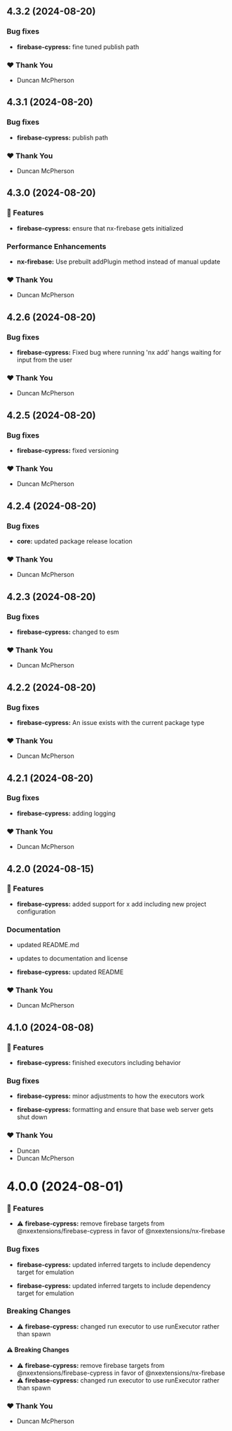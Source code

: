 ## 4.3.2 (2024-08-20)


### Bug fixes

- **firebase-cypress:** fine tuned publish path


### ❤️  Thank You

- Duncan McPherson

## 4.3.1 (2024-08-20)


### Bug fixes

- **firebase-cypress:** publish path


### ❤️  Thank You

- Duncan McPherson

## 4.3.0 (2024-08-20)


### 🚀 Features

- **firebase-cypress:** ensure that nx-firebase gets initialized


### Performance Enhancements

- **nx-firebase:** Use prebuilt addPlugin method instead of manual update


### ❤️  Thank You

- Duncan McPherson

## 4.2.6 (2024-08-20)


### Bug fixes

- **firebase-cypress:** Fixed bug where running 'nx add' hangs waiting for input from the user


### ❤️  Thank You

- Duncan McPherson

## 4.2.5 (2024-08-20)


### Bug fixes

- **firebase-cypress:** fixed versioning


### ❤️  Thank You

- Duncan McPherson

## 4.2.4 (2024-08-20)


### Bug fixes

- **core:** updated package release location


### ❤️  Thank You

- Duncan McPherson

## 4.2.3 (2024-08-20)


### Bug fixes

- **firebase-cypress:** changed to esm


### ❤️  Thank You

- Duncan McPherson

## 4.2.2 (2024-08-20)


### Bug fixes

- **firebase-cypress:** An issue exists with the current package type


### ❤️  Thank You

- Duncan McPherson

## 4.2.1 (2024-08-20)


### Bug fixes

- **firebase-cypress:** adding logging


### ❤️  Thank You

- Duncan McPherson

## 4.2.0 (2024-08-15)


### 🚀 Features

- **firebase-cypress:** added support for x add including new project configuration


### Documentation

- updated README.md

- updates to documentation and license

- **firebase-cypress:** updated README


### ❤️  Thank You

- Duncan McPherson

## 4.1.0 (2024-08-08)


### 🚀 Features

- **firebase-cypress:** finished executors including behavior


### Bug fixes

- **firebase-cypress:** minor adjustments to how the executors work

- **firebase-cypress:** formatting and ensure that base web server gets shut down


### ❤️  Thank You

- Duncan
- Duncan McPherson

# 4.0.0 (2024-08-01)


### 🚀 Features

- ⚠️  **firebase-cypress:** remove firebase targets from @nxextensions/firebase-cypress in favor of @nxextensions/nx-firebase


### Bug fixes

- **firebase-cypress:** updated inferred targets to include dependency target for emulation

- **firebase-cypress:** updated inferred targets to include dependency target for emulation


### Breaking Changes

- ⚠️  **firebase-cypress:** changed run executor to use runExecutor rather than spawn


#### ⚠️  Breaking Changes

- ⚠️  **firebase-cypress:** remove firebase targets from @nxextensions/firebase-cypress in favor of @nxextensions/nx-firebase
- ⚠️  **firebase-cypress:** changed run executor to use runExecutor rather than spawn

### ❤️  Thank You

- Duncan McPherson